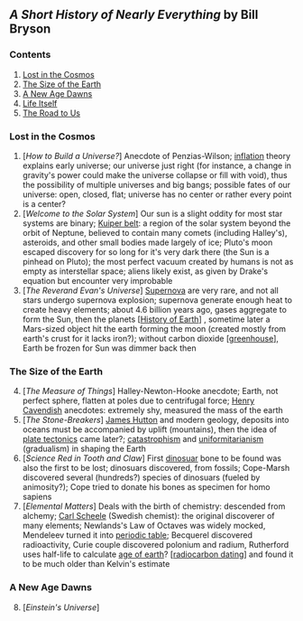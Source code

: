 ## _A Short History of Nearly Everything_ by Bill Bryson

### Contents

1. [Lost in the Cosmos](#lost-in-the-cosmos)
2. [The Size of the Earth](#the-size-of-the-earth)
3. [A New Age Dawns](#a-new-age-dawns)
4. [Life Itself](#life-itself)
5. [The Road to Us](#the-road-to-us)

### Lost in the Cosmos

1. [_How to Build a Universe?_] Anecdote of Penzias-Wilson; [inflation](https://en.wikipedia.org/wiki/Inflation_(cosmology)) theory explains early universe; our universe just right (for instance, a change in gravity's power could make the universe collapse or fill with void), thus the possibility of multiple universes and big bangs; possible fates of our universe: open, closed, flat; universe has no center or rather every point is a center?
2. [_Welcome to the Solar System_] Our sun is a slight oddity for most star systems are binary; [Kuiper belt](https://en.wikipedia.org/wiki/Kuiper_belt): a region of the solar system beyond the orbit of Neptune, believed to contain many comets (including Halley's), asteroids, and other small bodies made largely of ice; Pluto's moon escaped discovery for so long for it's very dark there (the Sun is a pinhead on Pluto); the most perfect vacuum created by humans is not as empty as interstellar space; aliens likely exist, as given by Drake's equation but encounter very improbable
3. [_The Reverand Evan's Universe_] [Supernova](https://en.wikipedia.org/wiki/Supernova) are very rare, and not all stars undergo supernova explosion; supernova generate enough heat to create heavy elements; about 4.6 billion years ago, gases aggregate to form the Sun, then the planets [[History of Earth](https://en.wikipedia.org/wiki/History_of_Earth)] , sometime later a Mars-sized object hit the earth forming the moon (created mostly from earth's crust for it lacks iron?); without carbon dioxide [[greenhouse](https://en.wikipedia.org/wiki/Greenhouse_effect)], Earth be frozen for Sun was dimmer back then

### The Size of the Earth

4. [_The Measure of Things_] Halley-Newton-Hooke anecdote; Earth, not perfect sphere, flatten at poles due to centrifugal force; [Henry Cavendish](https://en.wikipedia.org/wiki/Henry_Cavendish) anecdotes: extremely shy, measured the mass of the earth
5. [_The Stone-Breakers_] [James Hutton](https://en.wikipedia.org/wiki/James_Hutton) and modern geology, deposits into oceans must be accompanied by uplift (mountains), then the idea of [plate tectonics](https://en.wikipedia.org/wiki/Plate_tectonics) came later?; [catastrophism](https://en.wikipedia.org/wiki/Catastrophism) and [uniformitarianism](https://en.wikipedia.org/wiki/Uniformitarianism) (gradualism) in shaping the Earth
6. [_Science Red in Tooth and Claw_] First [dinosuar](https://en.wikipedia.org/wiki/Dinosaur) bone to be found was also the first to be lost; dinosuars discovered, from fossils; Cope-Marsh discovered several (hundreds?) species of dinosuars (fueled by animosity?); Cope tried to donate his bones as specimen for homo sapiens
7. [_Elemental Matters_] Deals with the birth of chemistry: descended from alchemy; [Carl Scheele](https://en.wikipedia.org/wiki/Carl_Wilhelm_Scheele) (Swedish chemist): the original discoverer of many elements; Newlands's Law of Octaves was widely mocked, Mendeleev turned it into [periodic table](https://en.wikipedia.org/wiki/History_of_the_periodic_table); Becquerel discovered radioactivity, Curie couple discovered polonium and radium, Rutherford uses half-life to calculate [age of earth](https://en.wikipedia.org/wiki/Age_of_Earth)? [[radiocarbon dating](https://en.wikipedia.org/wiki/Radiocarbon_dating)] and found it to be much older than Kelvin's estimate

### A New Age Dawns

8. [_Einstein's Universe_]
